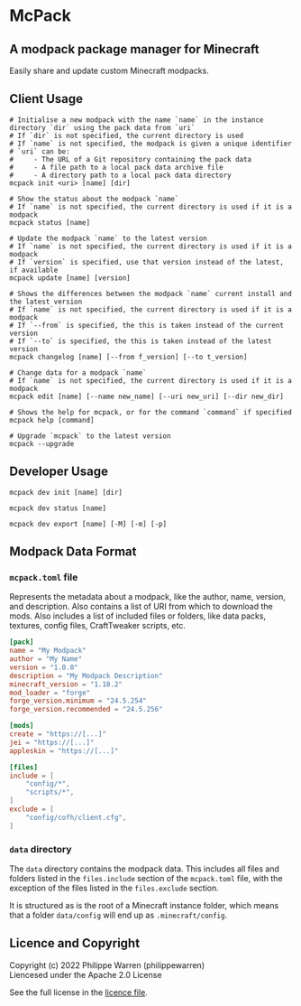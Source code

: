# McPack

## A modpack package manager for Minecraft

Easily share and update custom Minecraft modpacks.

## Client Usage

```shell
# Initialise a new modpack with the name `name` in the instance directory `dir` using the pack data from `uri`
# If `dir` is not specified, the current directory is used
# If `name` is not specified, the modpack is given a unique identifier
# `uri` can be:
#     - The URL of a Git repository containing the pack data
#     - A file path to a local pack data archive file
#     - A directory path to a local pack data directory
mcpack init <uri> [name] [dir]

# Show the status about the modpack `name`
# If `name` is not specified, the current directory is used if it is a modpack
mcpack status [name]

# Update the modpack `name` to the latest version
# If `name` is not specified, the current directory is used if it is a modpack
# If `version` is specified, use that version instead of the latest, if available
mcpack update [name] [version]

# Shows the differences between the modpack `name` current install and the latest version
# If `name` is not specified, the current directory is used if it is a modpack
# If `--from` is specified, the this is taken instead of the current version
# If `--to` is specified, the this is taken instead of the latest version
mcpack changelog [name] [--from f_version] [--to t_version]

# Change data for a modpack `name`
# If `name` is not specified, the current directory is used if it is a modpack
mcpack edit [name] [--name new_name] [--uri new_uri] [--dir new_dir]

# Shows the help for mcpack, or for the command `command` if specified
mcpack help [command]

# Upgrade `mcpack` to the latest version
mcpack --upgrade
```

## Developer Usage

```shell
mcpack dev init [name] [dir]

mcpack dev status [name]

mcpack dev export [name] [-M] [-m] [-p]
```

## Modpack Data Format

### `mcpack.toml` file

Represents the metadata about a modpack, like the author, name, version, and description.
Also contains a list of URI from which to download the mods.
Also includes a list of included files or folders, like data packs, textures, config files, CraftTweaker scripts, etc.

```toml
[pack]
name = "My Modpack"
author = "My Name"
version = "1.0.0"
description = "My Modpack Description"
minecraft_version = "1.18.2"
mod_loader = "forge"
forge_version.minimum = "24.5.254"
forge_version.recommended = "24.5.256"

[mods]
create = "https://[...]"
jei = "https://[...]"
appleskin = "https://[...]"

[files]
include = [
    "config/*",
    "scripts/*",
]
exclude = [
    "config/cofh/client.cfg",
]
```

### `data` directory

The `data` directory contains the modpack data.
This includes all files and folders listed in the `files.include` section of the `mcpack.toml` file, with the exception
of the files listed in the `files.exclude` section.

It is structured as is the root of a Minecraft instance folder, which means that a folder `data/config` will end up
as `.minecraft/config`.

## Licence and Copyright

Copyright (c) 2022 Philippe Warren (philippewarren)\
Liencesed under the Apache 2.0 License

See the full license in the [licence file](LICENCE).
